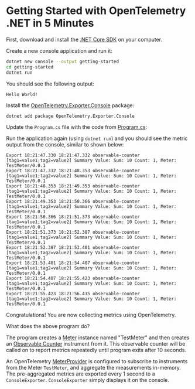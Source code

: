 # Getting Started with OpenTelemetry .NET in 5 Minutes

First, download and install the [.NET Core
SDK](https://dotnet.microsoft.com/download) on your computer.

Create a new console application and run it:

```sh
dotnet new console --output getting-started
cd getting-started
dotnet run
```

You should see the following output:

```text
Hello World!
```

Install the
[OpenTelemetry.Exporter.Console](../../../src/OpenTelemetry.Exporter.Console/README.md)
package:

```sh
dotnet add package OpenTelemetry.Exporter.Console
```

Update the `Program.cs` file with the code from [Program.cs](./Program.cs):

Run the application again (using `dotnet run`) and you should see the metric
output from the console, similar to shown below:

<!-- markdownlint-disable MD013 -->
```text
Export 18:21:47.330 18:21:47.332 observable-counter [tag1=value1;tag2=value2] Summary Value: Sum: 10 Count: 1, Meter: TestMeter/0.0.1
Export 18:21:47.332 18:21:48.353 observable-counter [tag1=value1;tag2=value2] Summary Value: Sum: 10 Count: 1, Meter: TestMeter/0.0.1
Export 18:21:48.353 18:21:49.353 observable-counter [tag1=value1;tag2=value2] Summary Value: Sum: 10 Count: 1, Meter: TestMeter/0.0.1
Export 18:21:49.353 18:21:50.366 observable-counter [tag1=value1;tag2=value2] Summary Value: Sum: 10 Count: 1, Meter: TestMeter/0.0.1
Export 18:21:50.366 18:21:51.373 observable-counter [tag1=value1;tag2=value2] Summary Value: Sum: 10 Count: 1, Meter: TestMeter/0.0.1
Export 18:21:51.373 18:21:52.387 observable-counter [tag1=value1;tag2=value2] Summary Value: Sum: 10 Count: 1, Meter: TestMeter/0.0.1
Export 18:21:52.387 18:21:53.401 observable-counter [tag1=value1;tag2=value2] Summary Value: Sum: 10 Count: 1, Meter: TestMeter/0.0.1
Export 18:21:53.401 18:21:54.407 observable-counter [tag1=value1;tag2=value2] Summary Value: Sum: 10 Count: 1, Meter: TestMeter/0.0.1
Export 18:21:54.407 18:21:55.423 observable-counter [tag1=value1;tag2=value2] Summary Value: Sum: 10 Count: 1, Meter: TestMeter/0.0.1
Export 18:21:55.423 18:21:56.435 observable-counter [tag1=value1;tag2=value2] Summary Value: Sum: 10 Count: 1, Meter: TestMeter/0.0.1
```
<!-- markdownlint-enable MD013 -->

Congratulations! You are now collecting metrics using OpenTelemetry.

What does the above program do?

The program creates a
[Meter](https://github.com/open-telemetry/opentelemetry-specification/blob/main/specification/metrics/api.md#meter)
instance named "TestMeter" and then creates an
[Observable Counter](https://github.com/open-telemetry/opentelemetry-specification/blob/05cdd67c8b0d30ecf9c04254ce15c29b98cf4c9c/specification/metrics/api.md#asynchronous-counter)
instrument from it.
This observable counter will be called on to report metrics repeatedly
until program exits after 10 seconds.

An OpenTelemetry
[MeterProvider](https://github.com/open-telemetry/opentelemetry-specification/blob/main/specification/metrics/api.md#meterprovider)
is configured to subscribe to instruments from the Meter `TestMeter`, and
aggregate the measurements in-memory. The pre-aggregated metrics are exported
every 1 second to a `ConsoleExporter`. `ConsoleExporter` simply displays it on
the console.
